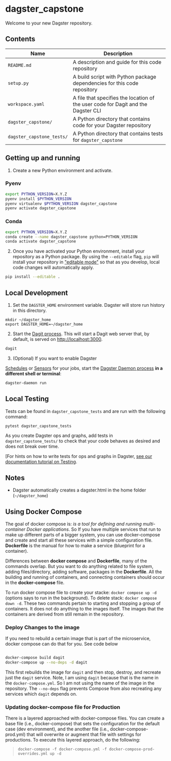 # dagster_capstone

Welcome to your new Dagster repository.

## Contents

| Name                     | Description                                                                       |
| ------------------------ | --------------------------------------------------------------------------------- |
| `README.md`              | A description and guide for this code repository                                  |
| `setup.py`               | A build script with Python package dependencies for this code repository          |
| `workspace.yaml`         | A file that specifies the location of the user code for Dagit and the Dagster CLI |
| `dagster_capstone/`       | A Python directory that contains code for your Dagster repository                 |
| `dagster_capstone_tests/` | A Python directory that contains tests for `dagster_capstone`                      |

## Getting up and running

1. Create a new Python environment and activate.

### Pyenv

```bash
export PYTHON_VERSION=X.Y.Z
pyenv install $PYTHON_VERSION
pyenv virtualenv $PYTHON_VERSION dagster_capstone
pyenv activate dagster_capstone
```

### Conda

```bash
export PYTHON_VERSION=X.Y.Z
conda create --name dagster_capstone python=PYTHON_VERSION
conda activate dagster_capstone
```

2. Once you have activated your Python environment, install your repository as a Python package. By
using the `--editable` flag, `pip` will install your repository in
["editable mode"](https://pip.pypa.io/en/latest/reference/pip_install/?highlight=editable#editable-installs)
so that as you develop, local code changes will automatically apply.

```bash
pip install --editable .
```

## Local Development

1. Set the `DAGSTER_HOME` environment variable. Dagster will store run history in this directory.

```base
mkdir ~/dagster_home
export DAGSTER_HOME=~/dagster_home
```

2. Start the [Dagit process](https://docs.dagster.io/overview/dagit). This will start a Dagit web
server that, by default, is served on <http://localhost:3000>.

```bash
dagit
```

3. (Optional) If you want to enable Dagster

[Schedules](https://docs.dagster.io/overview/schedules-sensors/schedules) or
[Sensors](https://docs.dagster.io/overview/schedules-sensors/sensors) for your jobs, start the
[Dagster Daemon process](https://docs.dagster.io/overview/daemon#main) **in a different shell or terminal**:

```bash
dagster-daemon run
```

## Local Testing

Tests can be found in `dagster_capstone_tests` and are run with the following command:

```bash
pytest dagster_capstone_tests
```

As you create Dagster ops and graphs, add tests in `dagster_capstone_tests/` to check that your
code behaves as desired and does not break over time.

[For hints on how to write tests for ops and graphs in Dagster,
[see our documentation tutorial on Testing](https://docs.dagster.io/tutorial/testable).

## Notes

- Dagster automatically creates a dagster.html in the home folder (`~/dagster_home`)

## Using Docker Compose

The goal of docker compose is: *is a tool for defining and running multi-container Docker applications*. So If you have multiple services that run to make up different parts of a bigger system, you can use docker-compose and create and start all these services with a simple configuration file.  **Dockerfile** is the manual for how to make a service (blueprint for a container).

Differences between **docker compose** and **Dockerfile**, many of the commands overlap.  But you want to do anything related to file system, adding files/directory, adding software, packages in the **Dockerfile**. All the building and running of containers, and connecting containers should occur in the **docker-compose** file.

To run docker compose file to create your stacke: `docker compose up -d` (options says to run in the background).  To delete stack: `docker compose down -d`.  These two commands pertain to starting and stopping a group of containers.  It does not do anything to the images itself.  The images that the containers are derived from still remain in the repository.

### Deploy Changes to the image

If you need to rebuild a certain image that is part of the microservice, docker compose can do that for you.  See code below

```bash

docker-compose build dagit
docker-compose up --no-deps -d dagit

```

This first rebuilds the image for `dagit` and then stop, destroy, and recreate just the `dagit` service. Note, I am using `dagit` because that is the name in the `docker-compose.yml`.  So I am not using the name of the image in the repository. The `--no-deps` flag prevents Compose from also recreating any services which `dagit` depends on.

### Updating docker-compose file for Production

There is a layered approached with docker-compose files.  You can create a base file (i.e., docker-compose) that sets the configuration for the default case (dev environment), and the another file (i.e., docker-compose-prod.yml) that will overwrite or augment that file with settings for productions.  To execute this layered approach, do the following:

>`docker-compose -f docker-compose.yml -f docker-compose-prod-overrides.yml up -d`
